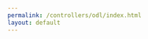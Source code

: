 ```yaml
---
permalink: /controllers/odl/index.html
layout: default
---
```

<!--
{% for item in site.controllers limit:10 | where "trip","odl" %}
 <h2>{{ item.title }}</h2>
 <p>{{ item.description }}</p>
 <p><a href="{{ item.url }}">{{ item.title }}</a></p>
{% endfor %}
-->

